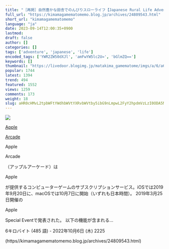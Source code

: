 ```yaml
---
title: "［再掲］自然豊かな田舎でのんびりスローライフ【Japanese Rural Life Adventure"
full_url: "https://kimamagamematomemo.blog.jp/archives/24809543.html"
short_url: "kimamagamematomemo"
language: "ja"
date: 2023-09-14T12:00:35+0900
lastmod: 
draft: false
author: []
categories: []
tags: ['adventure', 'japanese', 'life']
encoded_tags: ['YWR2ZW50dXJl', 'amFwYW5lc2U=', 'bGlmZQ==']
keywords: []
thumbnail: "https://livedoor.blogimg.jp/matakima_gamematome/imgs/a/6/a6a5e807.jpg"
popular: 1744
latest: 1394
trend: 494
featured: 1552
views: 1259
comments: 173
weight: 18
slug: aHR0cHMvL2tpbWFtYWdhbWVtYXRvbWVtby5ibG9nLmpwL2FyY2hpdmVzLzI0ODA5NTQzLmh0bWw=
---
```


![](https://livedoor.blogimg.jp/matakima_gamematome/imgs/a/6/a6a5e807.jpg)

<div><a target='_blank' href='https//ja.wikipedia.org/wiki/Apple_Arcade' title='Apple Arcade'><p>Apple</p> <p>Arcade</p></a> <p class='searchresult'><p>Apple</p> <p>Arcade</p>（アップルアーケード）は<p>Apple</p>が提供するコンピューターゲームのサブスクリプションサービス。iOSでは2019年9月20日に、macOSでは10月7日に開始（いずれも日本時間）。 2019年3月25日開催の<p>Apple</p> Special Eventで発表された。 以下の機能が含まれる…</p> <p class='mw-search-result-data'>6キロバイト (485 語) - 2022年10月6日 (木) 2225</p></div>

(https//kimamagamematomemo.blog.jp/archives/24809543.html)
